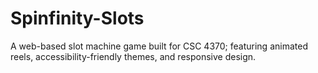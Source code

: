 # Spinfinity-Slots
A web-based slot machine game built for CSC 4370; featuring animated reels, accessibility-friendly themes, and responsive design.
